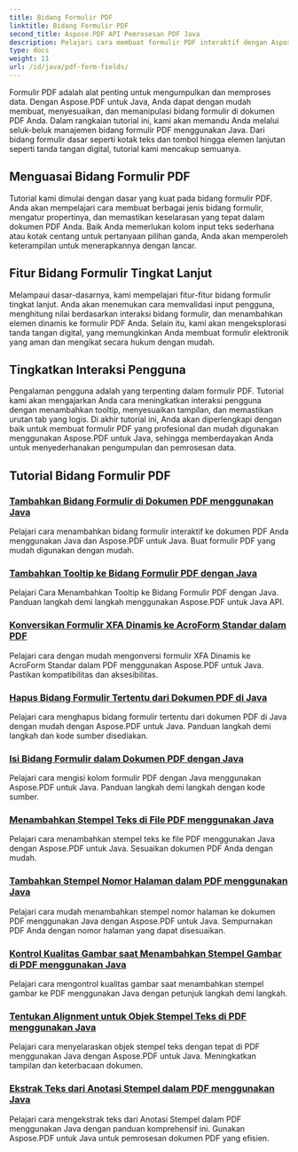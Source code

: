 ```yaml
---
title: Bidang Formulir PDF
linktitle: Bidang Formulir PDF
second_title: Aspose.PDF API Pemrosesan PDF Java
description: Pelajari cara membuat formulir PDF interaktif dengan Aspose.PDF untuk Java. Tutorial komprehensif untuk manipulasi bidang formulir yang efisien.
type: docs
weight: 11
url: /id/java/pdf-form-fields/
---
```


Formulir PDF adalah alat penting untuk mengumpulkan dan memproses data. Dengan Aspose.PDF untuk Java, Anda dapat dengan mudah membuat, menyesuaikan, dan memanipulasi bidang formulir di dokumen PDF Anda. Dalam rangkaian tutorial ini, kami akan memandu Anda melalui seluk-beluk manajemen bidang formulir PDF menggunakan Java. Dari bidang formulir dasar seperti kotak teks dan tombol hingga elemen lanjutan seperti tanda tangan digital, tutorial kami mencakup semuanya.

## Menguasai Bidang Formulir PDF

Tutorial kami dimulai dengan dasar yang kuat pada bidang formulir PDF. Anda akan mempelajari cara membuat berbagai jenis bidang formulir, mengatur propertinya, dan memastikan keselarasan yang tepat dalam dokumen PDF Anda. Baik Anda memerlukan kolom input teks sederhana atau kotak centang untuk pertanyaan pilihan ganda, Anda akan memperoleh keterampilan untuk menerapkannya dengan lancar.

## Fitur Bidang Formulir Tingkat Lanjut

Melampaui dasar-dasarnya, kami mempelajari fitur-fitur bidang formulir tingkat lanjut. Anda akan menemukan cara memvalidasi input pengguna, menghitung nilai berdasarkan interaksi bidang formulir, dan menambahkan elemen dinamis ke formulir PDF Anda. Selain itu, kami akan mengeksplorasi tanda tangan digital, yang memungkinkan Anda membuat formulir elektronik yang aman dan mengikat secara hukum dengan mudah.

## Tingkatkan Interaksi Pengguna

Pengalaman pengguna adalah yang terpenting dalam formulir PDF. Tutorial kami akan mengajarkan Anda cara meningkatkan interaksi pengguna dengan menambahkan tooltip, menyesuaikan tampilan, dan memastikan urutan tab yang logis. Di akhir tutorial ini, Anda akan diperlengkapi dengan baik untuk membuat formulir PDF yang profesional dan mudah digunakan menggunakan Aspose.PDF untuk Java, sehingga memberdayakan Anda untuk menyederhanakan pengumpulan dan pemrosesan data.

## Tutorial Bidang Formulir PDF
### [Tambahkan Bidang Formulir di Dokumen PDF menggunakan Java](./add-form-field-in-pdf-document-using-java/)
Pelajari cara menambahkan bidang formulir interaktif ke dokumen PDF Anda menggunakan Java dan Aspose.PDF untuk Java. Buat formulir PDF yang mudah digunakan dengan mudah.
### [Tambahkan Tooltip ke Bidang Formulir PDF dengan Java](./add-tooltip-to-pdf-form-field-with-java/)
Pelajari Cara Menambahkan Tooltip ke Bidang Formulir PDF dengan Java. Panduan langkah demi langkah menggunakan Aspose.PDF untuk Java API.
### [Konversikan Formulir XFA Dinamis ke AcroForm Standar dalam PDF](./convert-dynamic-xfa-form-to-standard-acroform-in-pdf/)
Pelajari cara dengan mudah mengonversi formulir XFA Dinamis ke AcroForm Standar dalam PDF menggunakan Aspose.PDF untuk Java. Pastikan kompatibilitas dan aksesibilitas.
### [Hapus Bidang Formulir Tertentu dari Dokumen PDF di Java](./delete-particular-form-field-from-pdf-document-in-java/)
Pelajari cara menghapus bidang formulir tertentu dari dokumen PDF di Java dengan mudah dengan Aspose.PDF untuk Java. Panduan langkah demi langkah dan kode sumber disediakan.
### [Isi Bidang Formulir dalam Dokumen PDF dengan Java](./fill-form-field-in-pdf-document-with-java/)
Pelajari cara mengisi kolom formulir PDF dengan Java menggunakan Aspose.PDF untuk Java. Panduan langkah demi langkah dengan kode sumber.
### [Menambahkan Stempel Teks di File PDF menggunakan Java](./adding-text-stamp-in-pdf-file-using-java/)
Pelajari cara menambahkan stempel teks ke file PDF menggunakan Java dengan Aspose.PDF untuk Java. Sesuaikan dokumen PDF Anda dengan mudah.
### [Tambahkan Stempel Nomor Halaman dalam PDF menggunakan Java](./add-page-number-stamp-in-pdf-using-java/)
Pelajari cara mudah menambahkan stempel nomor halaman ke dokumen PDF menggunakan Java dengan Aspose.PDF untuk Java. Sempurnakan PDF Anda dengan nomor halaman yang dapat disesuaikan.
### [Kontrol Kualitas Gambar saat Menambahkan Stempel Gambar di PDF menggunakan Java](./control-image-quality-when-adding-image-stamp-in-pdf-using-java/)
Pelajari cara mengontrol kualitas gambar saat menambahkan stempel gambar ke PDF menggunakan Java dengan petunjuk langkah demi langkah.
### [Tentukan Alignment untuk Objek Stempel Teks di PDF menggunakan Java](./define-alignment-for-text-stamp-object-in-pdf-using-java/)
Pelajari cara menyelaraskan objek stempel teks dengan tepat di PDF menggunakan Java dengan Aspose.PDF untuk Java. Meningkatkan tampilan dan keterbacaan dokumen.
### [Ekstrak Teks dari Anotasi Stempel dalam PDF menggunakan Java](./extract-text-from-stamp-annotation-in-pdf-using-java/)
Pelajari cara mengekstrak teks dari Anotasi Stempel dalam PDF menggunakan Java dengan panduan komprehensif ini. Gunakan Aspose.PDF untuk Java untuk pemrosesan dokumen PDF yang efisien.